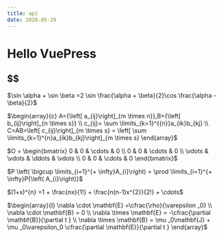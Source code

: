```yaml
---
title: api
date: 2020-05-29
---
```


# Hello VuePress
## $$ 

$\sin \alpha + \sin \beta =2 \sin \frac{\alpha + \beta}{2}\cos \frac{\alpha - \beta}{2}$

$\begin{array}{c} 
  A={\left[ a_{ij}\right]_{m \times n}},B={\left[ b_{ij}\right]_{n \times s}} \\  
  c_{ij}= \sum \limits_{k=1}^{{n}}a_{ik}b_{kj} \\  
  C=AB=\left[ c_{ij}\right]_{m \times s}  
  = \left[ \sum \limits_{k=1}^{n}a_{ik}b_{kj}\right]_{m \times s} 
\end{array}$

$O = \begin{bmatrix}  
  0 & 0 & \cdots & 0 \\  
  0 & 0 & \cdots & 0 \\  
  \vdots & \vdots & \ddots & \vdots \\  
  0 & 0 & \cdots & 0  
\end{bmatrix}$

$P \left( \bigcup \limits_{i=1}^{+ \infty}A_{i}\right) = \prod \limits_{i=1}^{+ \infty}P{\left( A_{i}\right)}$     

$(1+x)^{n} =1 + \frac{nx}{1!} + \frac{n(n-1)x^{2}}{2!} + \cdots$ 


$\begin{array}{l}  
  \nabla \cdot \mathbf{E} =\cfrac{\rho}{\varepsilon _0}  \\  
  \nabla \cdot \mathbf{B} = 0 \\  
  \nabla \times  \mathbf{E} = -\cfrac{\partial \mathbf{B}}{\partial t }  \\  
  \nabla \times  \mathbf{B} = \mu _0\mathbf{J} + \mu _0\varepsilon_0 \cfrac{\partial \mathbf{E}}{\partial t }   
\end{array}$